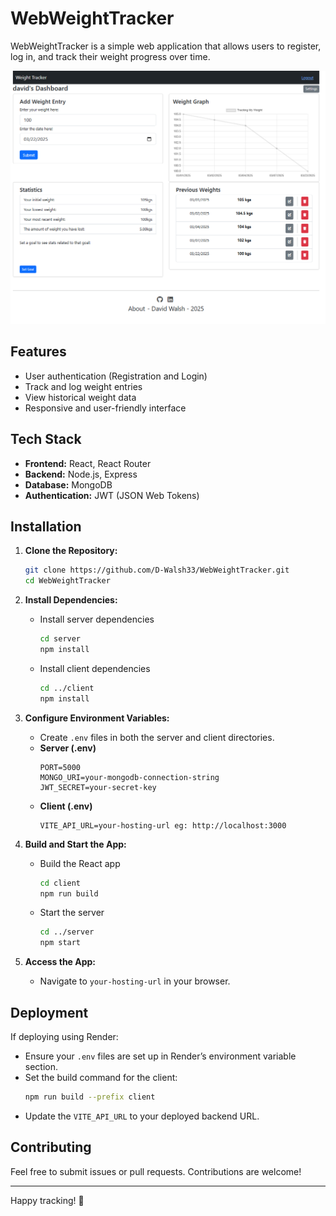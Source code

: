 # WebWeightTracker

WebWeightTracker is a simple web application that allows users to register, log in, and track their weight progress over time.

![screenshot](images/screenshot.png)

## Features

- User authentication (Registration and Login)
- Track and log weight entries
- View historical weight data
- Responsive and user-friendly interface

## Tech Stack

- **Frontend:** React, React Router
- **Backend:** Node.js, Express
- **Database:** MongoDB
- **Authentication:** JWT (JSON Web Tokens)

## Installation

1. **Clone the Repository:**

   ```bash
   git clone https://github.com/D-Walsh33/WebWeightTracker.git
   cd WebWeightTracker
   ```

2. **Install Dependencies:**

   - Install server dependencies
     ```bash
     cd server
     npm install
     ```
   - Install client dependencies
     ```bash
     cd ../client
     npm install
     ```

3. **Configure Environment Variables:**

   - Create `.env` files in both the server and client directories.
   - **Server (.env)**
     ```env
     PORT=5000
     MONGO_URI=your-mongodb-connection-string
     JWT_SECRET=your-secret-key
     ```
   - **Client (.env)**
     ```env
     VITE_API_URL=your-hosting-url eg: http://localhost:3000
     ```

4. **Build and Start the App:**

   - Build the React app
     ```bash
     cd client
     npm run build
     ```
   - Start the server
     ```bash
     cd ../server
     npm start
     ```

5. **Access the App:**
   - Navigate to `your-hosting-url` in your browser.

## Deployment

If deploying using Render:

- Ensure your `.env` files are set up in Render’s environment variable section.
- Set the build command for the client:
  ```bash
  npm run build --prefix client
  ```
- Update the `VITE_API_URL` to your deployed backend URL.

## Contributing

Feel free to submit issues or pull requests. Contributions are welcome!

---

Happy tracking! 🚀
